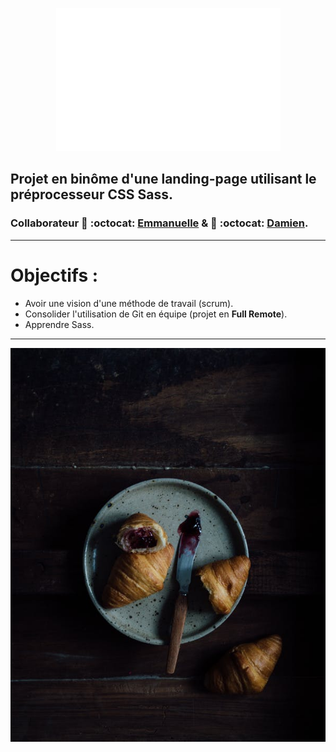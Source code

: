 <p align="center"><img src="https://github.com/Emmanuellecode/Landingpage-Sass/blob/main/public/images/best_restaurant.png"></p>

## Projet en binôme d'une landing-page utilisant le préprocesseur CSS Sass.
### Collaborateur :link: :octocat: [Emmanuelle](https://github.com/Emmanuellecode) & :link: :octocat: [Damien](https://github.com/db0g).

---------
# Objectifs : 

* Avoir une vision d'une méthode de travail (scrum).  
* Consolider l'utilisation de Git en équipe (projet en **Full Remote**).  
* Apprendre Sass.  

---------

<p align="center"><img src="https://github.com/Emmanuellecode/Landingpage-Sass/blob/main/public/images/croissant.jpeg"></p>



